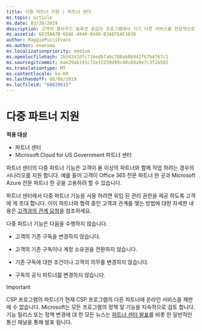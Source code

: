 ```yaml
---
title: 다중 파트너 지원 | 파트너 센터
ms.topic: article
ms.date: 03/20/2019
description: 고객이 클라우드 솔루션 공급자 프로그램에서 각기 다른 서비스를 전문적으로 제공하는 여러 파트너와 작업하려고 할 수도 있습니다.
ms.assetid: 6835AA78-6DAE-4940-844D-B3AEFEAF3630
author: MaggiePucciEvans
ms.author: evansma
ms.localizationpriority: medium
ms.openlocfilehash: 2b54241dfc734edbfa9c708ab0b942f67b4767c1
ms.sourcegitcommit: bae29ab191c72e15259d99c40c69a9e7c3f2b502
ms.translationtype: MT
ms.contentlocale: ko-KR
ms.lasthandoff: 08/06/2019
ms.locfileid: "68820615"
---
```

# <a name="multi-partner-support"></a>다중 파트너 지원

**적용 대상**

-  파트너 센터
-  Microsoft Cloud for US Government 파트너 센터

파트너 센터의 다중 파트너 기능은 고객이 둘 이상의 파트너와 함께 작업 하려는 경우의 시나리오를 지원 합니다. 예를 들어 고객이 Office 365 전문 파트너 한 곳과 Microsoft Azure 전문 파트너 한 곳을 고용하려 할 수 있습니다.

파트너 센터에서 다중 파트너 기능을 사용 하려면 위임 된 관리 권한을 제공 하도록 고객에 게 초대 합니다. 이미 파트너와 협력 중인 고객과 관계를 맺는 방법에 대한 자세한 내용은 [고객과의 관계 요청](request-a-relationship-with-a-customer.md)을 참조하세요.

다중 파트너 기능은 다음을 수행하지 않습니다.

- 고객의 기존 구독을 변경하지 않습니다.

- 고객의 기존 구독이나 계정 소유권을 전환하지 않습니다.

- 기존 구독에 대한 조건이나 고객의 의무를 변경하지 않습니다.

- 구독의 공식 파트너를 변경하지 않습니다.

> [!IMPORTANT]  
> CSP 프로그램의 파트너가 현재 CSP 프로그램의 다른 파트너에 온라인 서비스을 재판매 수 없습니다. Microsoft는 모든 프로그램의 정책 및 기능을 지속적으로 검토 합니다. 기능 릴리스 또는 정책 변경에 대 한 모든 뉴스는 [파트너 센터 발표](https://partner.microsoft.com/pcv/announcements)를 비롯 한 일반적인 통신 채널을 통해 발표 됩니다.